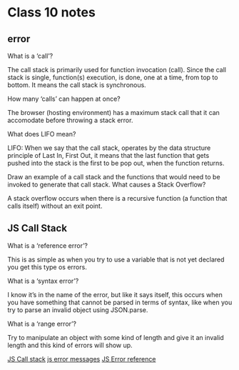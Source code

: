 # Class 10 notes

## error

What is a ‘call’?

The call stack is primarily used for function invocation (call). Since the call stack is single, function(s) execution, is done, one at a time, from top to bottom. It means the call stack is synchronous.

How many ‘calls’ can happen at once?

 The browser (hosting environment) has a maximum stack call that it can accomodate before throwing a stack error.

What does LIFO mean?

LIFO: When we say that the call stack, operates by the data structure principle of Last In, First Out, it means that the last function that gets pushed into the stack is the first to be pop out, when the function returns.

Draw an example of a call stack and the functions that would need to be invoked to generate that call stack.
What causes a Stack Overflow?


A stack overflow occurs when there is a recursive function (a function that calls itself) without an exit point. 

## JS Call Stack

What is a ‘reference error’?

This is as simple as when you try to use a variable that is not yet declared you get this type os errors.

What is a ‘syntax error’?

I know it’s in the name of the error, but like it says itself, this occurs when you have something that cannot be parsed in terms of syntax, like when you try to parse an invalid object using JSON.parse.

What is a ‘range error’?

Try to manipulate an object with some kind of length and give it an invalid length and this kind of errors will show up.


[JS Call stack](https://www.freecodecamp.org/news/understanding-the-javascript-call-stack-861e41ae61d4)
[js error messages](https://codeburst.io/javascript-error-messages-debugging-d23f84f0ae7c)
[JS Error reference](https://developer.mozilla.org/en-US/docs/Web/JavaScript/Reference/Errors)
